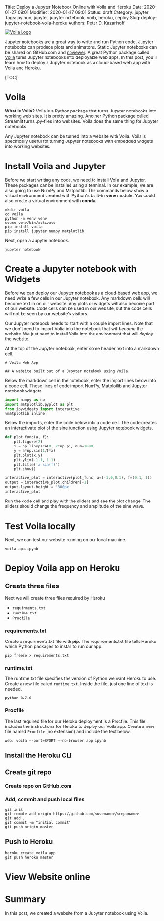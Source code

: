 Title: Deploy a Jupyter Notebook Online with Voila and Heroku
Date: 2020-01-27 09:01
Modified: 2020-01-27 09:01
Status: draft
Category: jupyter
Tags: python, jupyter, jupyter notebook, voila, heroku, deploy
Slug: deploy-jupyter-notebook-voila-heroku
Authors: Peter D. Kazarinoff

[![Voila Logo]({static}/posts/voila/images/voila_logo.png)]({file}/posts/voila/voila_app_deployment.md)

Jupyter notebooks are a great way to write and run Python code. Jupyter notebooks can produce plots and animatons.  Static Jupyter notebooks can be shared on GitHub.com and [nbviewer](https://nbviewer.jupyter.org/). A great Python package called [Voila](https://voila.readthedocs.io/en/stable/) turns Jupyter notebooks into deployable web apps. In this post, you'll learn how to deploy a Jupyter notebook as a cloud-based web app with Voila and Heroku.

[TOC]

# Voila

**What is Voila?** Voila is a Python package that turns Jupyter notebooks into working web sites. It is pretty amazing. Another Python package called Streamlit turns .py-files into websites. Voila does the same thing for Jupyter notebooks.

Any Jupyter notebook can be turned into a website with Voila. Voila is specifically useful for turning Jupyter notebooks with embedded widgets into working websites.

# Install Voila and Jupyter

Before we start writing any code, we need to install Voila and Jupyter. These packages can be installed using a terminal. In our example, we are also going to use NumPy and Matplotlib. The commands below show a virtual environment created with Python's built-in **venv** module. You could also create a virtual environment with **conda**.

```text
mkdir voila
cd voila
python -m venv venv
souce venv/bin/activate
pip install voila
pip install jupyter numpy matplotlib
```

Next, open a Jupyter notebook.

```text
jupyter notebook
```

# Create a Jupyter notebook with Widgets

Before we can deploy our Jupyter notebook as a cloud-based web app, we need write a few cells in our Jupyter notebook. Any markdown cells will become text in on our website. Any plots or widgets will also become part of our website. Code cells can be used in our website, but the code cells will not be seen by our website's visitors. 

Our Jupyter notebook needs to start with a couple import lines. Note that we don't need to import Volia into the notebook that will _become_ the website. We just need to install Voila into the environment that will _deploy_ the website.

At the top of the Jupyter notebook, enter some header text into a markdown cell.

```text
# Voila Web App

## A website built out of a Jupyter notebook using Voila
```

Below the markdown cell in the notebook, enter the import lines below into a code cell. These lines of code import NumPy, Matplotlib and Jupyter notebook widgets.

```python
import numpy as np
import matplotlib.pyplot as plt
from ipywidgets import interactive
%matplotlib inline
```

Below the imports, enter the code below into a code cell. The code creates an interactivate plot of the sine function using Jupyter notebook widgets. 

```python
def plot_func(a, f):
    plt.figure(2)
    x = np.linspace(0, 2*np.pi, num=1000)
    y = a*np.sin(1/f*x)
    plt.plot(x,y)
    plt.ylim(-1.1, 1.1)
    plt.title('a sin(f)')
    plt.show()

interactive_plot = interactive(plot_func, a=(-1,0,0.1), f=(0.1, 1))
output = interactive_plot.children[-1]
output.layout.height = '300px'
interactive_plot
```

Run the code cell and play with the sliders and see the plot change. The sliders should change the frequency and amplitude of the sine wave.

# Test Voila locally

Next, we can test our website running on our local machine.

```text
voila app.ipynb
```

# Deploy Voila app on Heroku

## Create three files

Next we will create three files required by Heroku

 * ```requirments.txt```
 * ```runtime.txt```
 * ```Procfile```

### requirements.txt

Create a requirments.txt file with **pip**. The requirements.txt file tells Heroku which Python packages to install to run our app.

```text
pip freeze > requirements.txt
```

### runtime.txt

The runtime.txt file specifies the version of Python we want Heroku to use. Create a new file called ```runtime.txt```. Inside the file, just one line of text is needed.

```text
python-3.7.6
```

### Procfile

The last required file for our Heroku deployment is a Procfile. This file includes the instructions for Heroku to deploy our Voila app. Create a new file named ```Procfile``` (no extension) and include the text below.

```text
web: voila —-port=$PORT —-no-browser app.ipynb
```

## Install the Heroku CLI

## Create git repo

### Create repo on GitHub.com

### Add, commit and push local files

```text
git init
git remote add origin https://github.com/<usename>/<reponame>
git add .
git commit -m "initial commit"
git push origin master
```

## Push to Heroku

```text
heroku create voila_app
git push heroku master
```

# View Website online

# Summary

In this post, we created a website from a Jupyter notebook using Voila.
